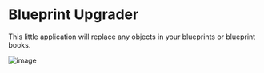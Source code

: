 # Blueprint Upgrader

This little application will replace any objects in your blueprints or blueprint books.

![image](https://user-images.githubusercontent.com/5400940/60789910-89a90a80-a160-11e9-966f-93b0c189b80f.png)

